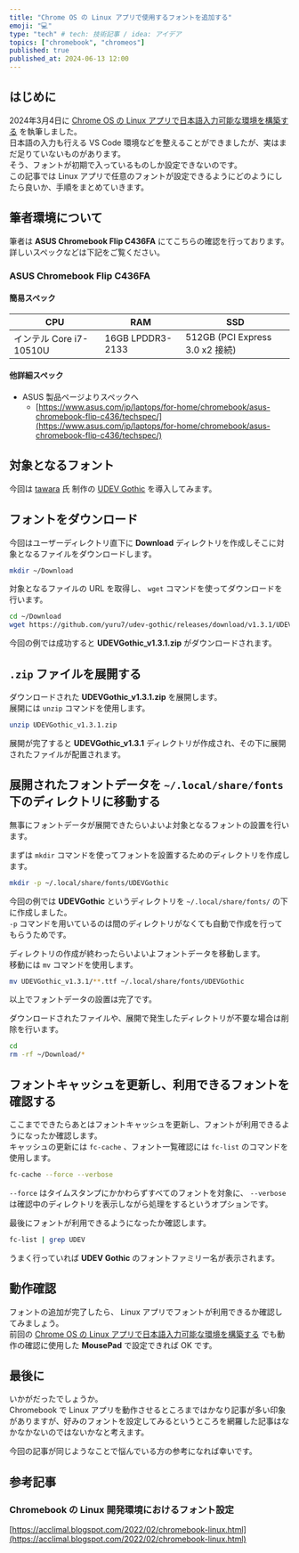 ```yaml
---
title: "Chrome OS の Linux アプリで使用するフォントを追加する"
emoji: "💻"
type: "tech" # tech: 技術記事 / idea: アイデア
topics: ["chromebook", "chromeos"]
published: true
published_at: 2024-06-13 12:00
---
```


## はじめに

2024年3月4日に [Chrome OS の Linux アプリで日本語入力可能な環境を構築する](/s_yabu/articles/20240304-chromebook-on-dev) を執筆しました。  
日本語の入力も行える VS Code 環境などを整えることができましたが、実はまだ足りていないものがあります。  
そう、フォントが初期で入っているものしか設定できないのです。  
この記事では Linux アプリで任意のフォントが設定できるようにどのようにしたら良いか、手順をまとめていきます。

## 筆者環境について

筆者は **ASUS Chromebook Flip C436FA** にてこちらの確認を行っております。  
詳しいスペックなどは下記をご覧ください。

### ASUS Chromebook Flip C436FA

#### 簡易スペック

| CPU | RAM | SSD |
| ---- | ---- | ---- |
| インテル Core i7-10510U | 16GB LPDDR3-2133 | 512GB (PCI Express 3.0 x2 接続) |

#### 他詳細スペック

- ASUS 製品ページよりスペックへ
  - [https://www.asus.com/jp/laptops/for-home/chromebook/asus-chromebook-flip-c436/techspec/](https://www.asus.com/jp/laptops/for-home/chromebook/asus-chromebook-flip-c436/techspec/)

## 対象となるフォント

今回は [tawara](https://github.com/yuru7) 氏 制作の [UDEV Gothic](https://github.com/yuru7/udev-gothic#readme) を導入してみます。

## フォントをダウンロード

今回はユーザーディレクトリ直下に **Download** ディレクトリを作成しそこに対象となるファイルをダウンロードします。

```bash
mkdir ~/Download
```

対象となるファイルの URL を取得し、 `wget` コマンドを使ってダウンロードを行います。

```bash
cd ~/Download
wget https://github.com/yuru7/udev-gothic/releases/download/v1.3.1/UDEVGothic_v1.3.1.zip
```

今回の例では成功すると **UDEVGothic_v1.3.1.zip** がダウンロードされます。

## `.zip` ファイルを展開する

ダウンロードされた **UDEVGothic_v1.3.1.zip** を展開します。  
展開には `unzip` コマンドを使用します。

```bash
unzip UDEVGothic_v1.3.1.zip
```

展開が完了すると **UDEVGothic_v1.3.1** ディレクトリが作成され、その下に展開されたファイルが配置されます。

## 展開されたフォントデータを `~/.local/share/fonts` 下のディレクトリに移動する

無事にフォントデータが展開できたらいよいよ対象となるフォントの設置を行います。

まずは `mkdir` コマンドを使ってフォントを設置するためのディレクトリを作成します。

```bash
mkdir -p ~/.local/share/fonts/UDEVGothic
```

今回の例では **UDEVGothic** というディレクトリを `~/.local/share/fonts/` の下に作成しました。  
`-p` コマンドを用いているのは間のディレクトリがなくても自動で作成を行ってもらうためです。

ディレクトリの作成が終わったらいよいよフォントデータを移動します。  
移動には `mv` コマンドを使用します。

```bash
mv UDEVGothic_v1.3.1/**.ttf ~/.local/share/fonts/UDEVGothic
```

以上でフォントデータの設置は完了です。

ダウンロードされたファイルや、展開で発生したディレクトリが不要な場合は削除を行います。

```bash
cd
rm -rf ~/Download/*
```

## フォントキャッシュを更新し、利用できるフォントを確認する

ここまでできたらあとはフォントキャッシュを更新し、フォントが利用できるようになったか確認します。  
キャッシュの更新には `fc-cache`  、フォント一覧確認には `fc-list` のコマンドを使用します。

```bash
fc-cache --force --verbose
```

`--force` はタイムスタンプにかかわらずすべてのフォントを対象に、 `--verbose` は確認中のディレクトリを表示しながら処理をするというオプションです。  

最後にフォントが利用できるようになったか確認します。

```bash
fc-list | grep UDEV
```

うまく行っていれば **UDEV Gothic** のフォントファミリー名が表示されます。

## 動作確認

フォントの追加が完了したら、 Linux アプリでフォントが利用できるか確認してみましょう。  
前回の [Chrome OS の Linux アプリで日本語入力可能な環境を構築する](/s_yabu/articles/20240304-chromebook-on-dev) でも動作の確認に使用した **MousePad** で設定できれば OK です。

## 最後に

いかがだったでしょうか。  
Chromebook で Linux アプリを動作させるところまではかなり記事が多い印象がありますが、好みのフォントを設定してみるというところを網羅した記事はなかなかないのではないかなと考えます。

今回の記事が同じようなことで悩んでいる方の参考になれば幸いです。

## 参考記事

### Chromebook の Linux 開発環境におけるフォント設定

[https://acclimal.blogspot.com/2022/02/chromebook-linux.html](https://acclimal.blogspot.com/2022/02/chromebook-linux.html)
